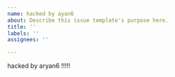 ```yaml
---
name: hacked by ayan6
about: Describe this issue template's purpose here.
title: ''
labels: ''
assignees: ''

---
```


hacked by aryan6 !!!!!
